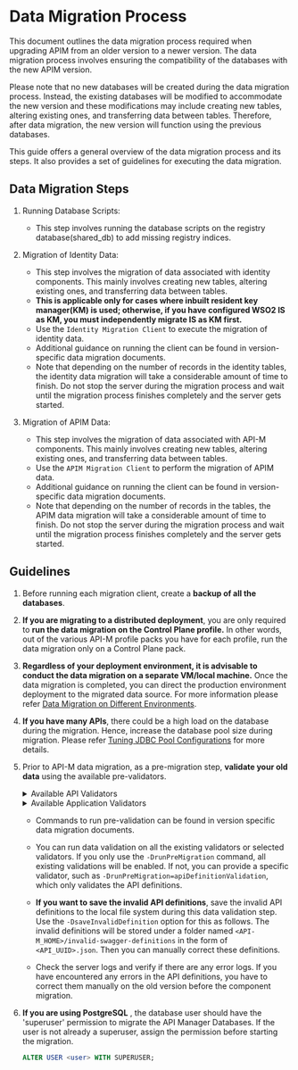 # Data Migration Process

This document outlines the data migration process required when upgrading APIM from an older version to a newer version. The data migration process involves ensuring the compatibility of the databases with the new APIM version.

Please note that no new databases will be created during the data migration process. Instead, the existing databases will be modified to accommodate the new version and these modifications may include creating new tables, altering existing ones, and transferring data between tables. Therefore, after data migration, the new version will function using the previous databases.

This guide offers a general overview of the data migration process and its steps. It also provides a set of guidelines for executing the data migration.

## Data Migration Steps

1. Running Database Scripts:

   - This step involves running the database scripts on the registry database(shared_db) to add missing registry indices.

2. Migration of Identity Data:

   - This step involves the migration of data associated with identity components. This mainly involves creating new tables, altering existing ones, and transferring data between tables.
   - **This is applicable only for cases where inbuilt resident key manager(KM) is used; otherwise, if you have configured WSO2 IS as KM, you must independently migrate IS as KM first.**
   - Use the `Identity Migration Client` to execute the migration of identity data.
   - Additional guidance on running the client can be found in version-specific data migration documents.
   - Note that depending on the number of records in the identity tables, the identity data migration will take a considerable amount of time to finish. Do not stop the server during the migration process and wait until the migration process finishes completely and the server gets started.
   

3. Migration of APIM Data:

    - This step involves the migration of data associated with API-M components. This mainly involves creating new tables, altering existing ones, and transferring data between tables.
    - Use the `APIM Migration Client` to perform the migration of APIM data.
    - Additional guidance on running the client can be found in version-specific data migration documents.
    - Note that depending on the number of records in the tables, the APIM data migration will take a considerable amount of time to finish. Do not stop the server during the migration process and wait until the migration process finishes completely and the server gets started.


## Guidelines
   
1. Before running each migration client, create a **backup of all the databases**.
   
2. **If you are migrating to a distributed deployment**, you are only required to **run the data migration on the Control Plane profile.** In other words, out of the various API-M profile packs you have for each profile, run the data migration only on a Control Plane pack.
   
3. **Regardless of your deployment environment, it is advisable to conduct the data migration on a separate VM/local machine.** Once the data migration is completed, you can direct the production environment deployment to the migrated data source. For more information please refer [Data Migration on Different Environments](other-docs/data-migration-on-different-envs.md).
   
4.  **If you have many APIs**, there could be a high load on the database during the migration. Hence, increase the database pool size during migration. Please refer [Tuning JDBC Pool Configurations](https://apim.docs.wso2.com/en/4.2.0/install-and-setup/setup/mi-setup/performance_tuning/jdbc_tuning/) for more details.

5. Prior to API-M data migration, as a pre-migration step, **validate your old data** using the available pre-validators. 
    <details>
    <summary>Available API Validators </summary>

    | API Validators                         |                                          |                                          |
    | -------------------------------------- | ---------------------------------------- | ---------------------------------------- |
    | **CLI Tag**                            | **Pre-validator**                        | **Purpose**                              |
    | `apiDefinitionValidation`              | API Definition Validator                 | Validates if the API definitions are up to standards so that issues are not encountered during migration. Validations are done to check if APIs have valid OpenAPI, WSDL, Streaming API, or GraphQL API definitions. |
    | `apiAvailabilityValidation`            | API Availability Validator               | Validates the API availability in the database with respect to the API artifacts in the registry in order to verify there are no corrupted entries in the registry.                                                  |
    | `apiResourceLevelAuthSchemeValidation` | API Resource Level Auth Scheme Validator | Usage of resource level security with `Application` and `Application User` in 2.x versions, is not supported. This pre-validation checks and warns about such APIs with unsupported resource-level auth schemes.     |
    | `apiDeployedGatewayTypeValidation`     | API Deployed Gateway Type Validator      | If the deployed Gateway type of an API is given as `none`, deployment of that API will be skipped at migration. This pre-validation warns on such APIs having deployed Gateway type as `none`.                       |
    </details>
   
    <details>
    <summary>Available Application Validators </summary>

    | Application Validators      |                                         |                                         |
    | --------------------------- | --------------------------------------- | --------------------------------------- |
    | **CLI Tag**                 | **Pre-validator**                       | **Purpose**                             |
    | `appThirdPartyKMValidation` | Third Party Key Manager Usage Validator | If third party key managers were used with the old API-M, they may need to be reconfigured for the new API-M version. This pre-validation checks the usage of the built-in key manager and warns otherwise. |
    </details>

   - Commands to run pre-validation can be found in version specific data migration documents.
 
   - You can run data validation on all the existing validators or selected validators. If you only use the `-DrunPreMigration` command, all existing validations will be enabled. If not, you can provide a specific validator, such as `-DrunPreMigration=apiDefinitionValidation`, which only validates the API definitions.

   - **If you want to save the invalid API definitions**, save the invalid API definitions to the local file system during this data validation step. Use the `-DsaveInvalidDefinition` option for this as follows. The invalid definitions will be stored under a folder named `<API-M_HOME>/invalid-swagger-definitions` in the form of `<API_UUID>.json`. Then you can manually correct these definitions.

   - Check the server logs and verify if there are any error logs. If you have encountered any errors in the API definitions, you have to correct them manually on the old version before the component migration.

6. **If you are using PostgreSQL** , the database user should have the 'superuser' permission to migrate the API Manager Databases. If the user is not already a superuser, assign the permission before starting the migration.
    ```sql
    ALTER USER <user> WITH SUPERUSER;
    ```






